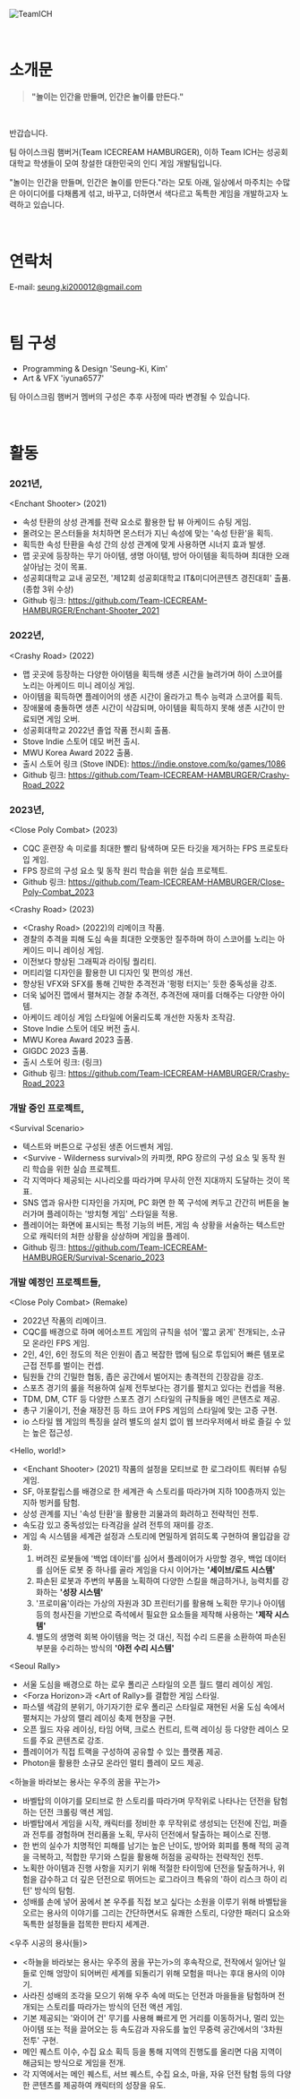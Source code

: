 

![TeamICH](https://user-images.githubusercontent.com/62886544/231495377-a81b9c19-3415-4611-a3ac-e12413c662d2.png)

<br/>

# 소개문

> **"놀이는 인간을 만들며, 인간은 놀이를 만든다."**

<br/>

반갑습니다.

팀 아이스크림 햄버거(Team ICECREAM HAMBURGER), 이하 Team ICH는 성공회대학교 학생들이 모여 창설한 대한민국의 인디 게임 개발팀입니다.

"놀이는 인간을 만들며, 인간은 놀이를 만든다."라는 모토 아래, 일상에서 마주치는 수많은 아이디어를 다채롭게 섞고, 바꾸고, 더하면서 색다르고 독특한 게임을 개발하고자 노력하고 있습니다.

<br/>

# 연락처
E-mail: <seung.ki200012@gmail.com>

<br/>

# 팀 구성
- Programming & Design 'Seung-Ki, Kim'
- Art & VFX 'iyuna6577'

팀 아이스크림 햄버거 멤버의 구성은 추후 사정에 따라 변경될 수 있습니다.

<br/>

# 활동

### 2021년,
\<Enchant Shooter> (2021)
  - 속성 탄환의 상성 관계를 전략 요소로 활용한 탑 뷰 아케이드 슈팅 게임.
  - 몰려오는 몬스터들을 처치하면 몬스터가 지닌 속성에 맞는 '속성 탄환'을 획득.
  - 획득한 속성 탄환을 속성 간의 상성 관계에 맞게 사용하면 시너지 효과 발생.
  - 맵 곳곳에 등장하는 무기 아이템, 생명 아이템, 방어 아이템을 획득하며 최대한 오래 살아남는 것이 목표.
  - 성공회대학교 교내 공모전, '제12회 성공회대학교 IT&미디어콘텐츠 경진대회' 출품. (종합 3위 수상)
  - Github 링크: https://github.com/Team-ICECREAM-HAMBURGER/Enchant-Shooter_2021

### 2022년,
\<Crashy Road> (2022)
  - 맵 곳곳에 등장하는 다양한 아이템을 획득해 생존 시간을 늘려가며 하이 스코어를 노리는 아케이드 미니 레이싱 게임.
  - 아이템을 획득하면 플레이어의 생존 시간이 올라가고 특수 능력과 스코어를 획득.
  - 장애물에 충돌하면 생존 시간이 삭감되며, 아이템을 획득하지 못해 생존 시간이 만료되면 게임 오버.
  - 성공회대학교 2022년 졸업 작품 전시회 출품.
  - Stove Indie 스토어 데모 버전 출시.
  - MWU Korea Award 2022 출품.
  - 출시 스토어 링크 (Stove INDE): https://indie.onstove.com/ko/games/1086
  - Github 링크: https://github.com/Team-ICECREAM-HAMBURGER/Crashy-Road_2022

### 2023년,
\<Close Poly Combat> (2023)
  - CQC 훈련장 속 미로를 최대한 빨리 탐색하며 모든 타깃을 제거하는 FPS 프로토타입 게임.
  - FPS 장르의 구성 요소 및 동작 원리 학습을 위한 실습 프로젝트.
  - Github 링크: https://github.com/Team-ICECREAM-HAMBURGER/Close-Poly-Combat_2023

\<Crashy Road> (2023)
  - \<Crashy Road> (2022)의 리메이크 작품.
  - 경찰의 추격을 피해 도심 속을 최대한 오랫동안 질주하며 하이 스코어를 노리는 아케이드 미니 레이싱 게임.
  - 이전보다 향상된 그래픽과 라이팅 퀄리티.
  - 머티리얼 디자인을 활용한 UI 디자인 및 편의성 개선.
  - 향상된 VFX와 SFX를 통해 긴박한 추격전과 '펑펑 터지는' 듯한 중독성을 강조.
  - 더욱 넓어진 맵에서 펼쳐지는 경찰 추격전, 추격전에 재미를 더해주는 다양한 아이템.
  - 아케이드 레이싱 게임 스타일에 어울리도록 개선한 자동차 조작감.
  - Stove Indie 스토어 데모 버전 출시.
  - MWU Korea Award 2023 출품.
  - GIGDC 2023 출품.
  - 출시 스토어 링크: (링크)
  - Github 링크: https://github.com/Team-ICECREAM-HAMBURGER/Crashy-Road_2023
    
### 개발 중인 프로젝트,
\<Survival Scenario> 
  - 텍스트와 버튼으로 구성된 생존 어드벤처 게임.
  - \<Survive - Wilderness survival>의 카피캣, RPG 장르의 구성 요소 및 동작 원리 학습을 위한 실습 프로젝트.
  - 각 지역마다 제공되는 시나리오를 따라가며 무사히 안전 지대까지 도달하는 것이 목표.
  - SNS 앱과 유사한 디자인을 가지며, PC 화면 한 쪽 구석에 켜두고 간간히 버튼을 눌러가며 플레이하는 '방치형 게임' 스타일을 적용.
  - 플레이어는 화면에 표시되는 특정 기능의 버튼, 게임 속 상황을 서술하는 텍스트만으로 캐릭터의 처한 상황을 상상하며 게임을 플레이.
  - Github 링크: https://github.com/Team-ICECREAM-HAMBURGER/Survival-Scenario_2023

### 개발 예정인 프로젝트들,
\<Close Poly Combat> (Remake)
  - 2022년 작품의 리메이크.
  - CQC를 배경으로 하며 에어소프트 게임의 규칙을 섞어 '짧고 굵게' 전개되는, 소규모 온라인 FPS 게임.
  - 2인, 4인, 6인 정도의 적은 인원이 좁고 복잡한 맵에 팀으로 투입되어 빠른 템포로 근접 전투를 벌이는 컨셉.
  - 팀원들 간의 긴밀한 협동, 좁은 공간에서 벌어지는 총격전의 긴장감을 강조.
  - 스포츠 경기의 룰을 적용하여 실제 전투보다는 경기를 펼치고 있다는 컨셉을 적용.
  - TDM, DM, CTF 등 다양한 스포츠 경기 스타일의 규칙들을 메인 콘텐츠로 제공.
  - 총구 기울이기, 전술 재장전 등 하드 코어 FPS 게임의 스타일에 맞는 고증 구현.
  - io 스타일 웹 게임의 특징을 살려 별도의 설치 없이 웹 브라우저에서 바로 즐길 수 있는 높은 접근성.
 
\<Hello, world!>
  - \<Enchant Shooter> (2021) 작품의 설정을 모티브로 한 로그라이트 쿼터뷰 슈팅 게임.
  - SF, 아포칼립스를 배경으로 한 세계관 속 스토리를 따라가며 지하 100층까지 있는 지하 벙커를 탐험.
  - 상성 관계를 지닌 '속성 탄환'을 활용한 괴물과의 화려하고 전략적인 전투.
  - 속도감 있고 중독성있는 타격감을 살려 전투의 재미를 강조.
  - 게임 속 시스템을 세계관 설정과 스토리에 면밀하게 얽히도록 구현하여 몰입감을 강화.
    1) 버려진 로봇들에 '백업 데이터'를 심어서 플레이어가 사망할 경우, 백업 데이터를 심어둔 로봇 중 하나를 골라 게임을 다시 이어가는 **'세이브/로드 시스템'**
    2) 파손된 로봇과 주변의 부품을 노획하여 다양한 스킬을 해금하거나, 능력치를 강화하는 **'성장 시스템'**
    3) '프로미윰'이라는 가상의 자원과 3D 프린터기를 활용해 노획한 무기나 아이템 등의 청사진을 기반으로 즉석에서 필요한 요소들을 제작해 사용하는 **'제작 시스템'**
    4) 별도의 생명력 회복 아이템을 먹는 것 대신, 직접 수리 드론을 소환하여 파손된 부분을 수리하는 방식의 **'야전 수리 시스템'**

\<Seoul Rally>
  - 서울 도심을 배경으로 하는 로우 폴리곤 스타일의 오픈 월드 랠리 레이싱 게임.
  - \<Forza Horizon>과 \<Art of Rally>를 결합한 게임 스타일.
  - 파스텔 색감의 분위기, 아기자기한 로우 폴리곤 스타일로 재현된 서울 도심 속에서 펼쳐지는 가상의 랠리 레이싱 축제 현장을 구현.
  - 오픈 월드 자유 레이싱, 타임 어택, 크로스 컨트리, 트랙 레이싱 등 다양한 레이스 모드를 주요 콘텐츠로 강조.
  - 플레이어가 직접 트랙을 구성하여 공유할 수 있는 플랫폼 제공.
  - Photon을 활용한 소규모 온라인 멀티 플레이 모드 제공.

\<하늘을 바라보는 용사는 우주의 꿈을 꾸는가>
  - 바벨탑의 이야기를 모티브로 한 스토리를 따라가며 무작위로 나타나는 던전을 탐험하는 던전 크롤링 액션 게임.
  - 바벨탑에서 게임을 시작, 캐릭터를 정비한 후 무작위로 생성되는 던전에 진입, 퍼즐과 전투를 경험하며 전리품을 노획, 무사히 던전에서 탈출하는 페이스로 진행.
  - 한 번의 실수가 치명적인 피해를 남기는 높은 난이도, 방어와 회피를 통해 적의 공격을 극복하고, 적합한 무기와 스킬을 활용해 허점을 공략하는 전략적인 전투.
  - 노획한 아이템과 진행 사항을 지키기 위해 적절한 타이밍에 던전을 탈출하거나, 위험을 감수하고 더 깊은 던전으로 뛰어드는 로그라이크 특유의 '하이 리스크 하이 리턴' 방식의 탐험.
  - 성배를 손에 넣어 꿈에서 본 우주를 직접 보고 싶다는 소원을 이루기 위해 바벨탑을 오르는 용사의 이야기를 그리는 간단하면서도 유쾌한 스토리, 다양한 패러디 요소와 독특한 설정들을 접목한 판타지 세계관.

\<우주 시공의 용사(들)>
  - \<하늘을 바라보는 용사는 우주의 꿈을 꾸는가>의 후속작으로, 전작에서 일어난 일들로 인해 엉망이 되어버린 세계를 되돌리기 위해 모험을 떠나는 후대 용사의 이야기.
  - 사라진 성배의 조각을 모으기 위해 우주 속에 떠도는 던전과 마을들을 탐험하며 전개되는 스토리를 따라가는 방식의 던전 액션 게임.
  - 기본 제공되는 '와이어 건' 무기를 사용해 빠르게 먼 거리를 이동하거나, 멀리 있는 아이템 또는 적을 끌어오는 등 속도감과 자유도를 높인 무중력 공간에서의 '3차원 전투' 구현.
  - 메인 퀘스트 이수, 수집 요소 획득 등을 통해 지역의 진행도를 올리면 다음 지역이 해금되는 방식으로 게임을 전개.
  - 각 지역에서는 메인 퀘스트, 서브 퀘스트, 수집 요소, 마을, 자유 던전 탐험 등의 다양한 콘텐츠를 제공하여 캐릭터의 성장을 유도.
